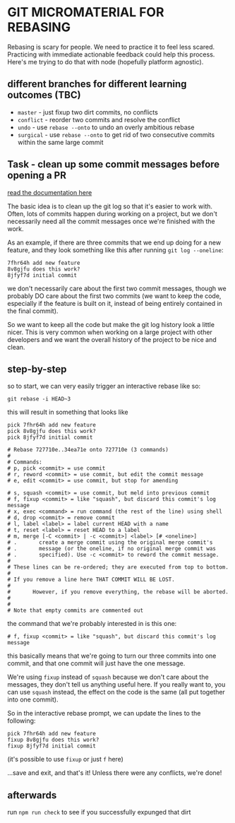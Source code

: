 # GIT MICROMATERIAL FOR REBASING

Rebasing is scary for people. We need to practice it to feel 
less scared. Practicing with immediate actionable feedback 
could help this process. Here's me trying to do that with 
node (hopefully platform agnostic).

## different branches for different learning outcomes (TBC)

* `master` - just fixup two dirt commits, no conflicts
* `conflict` - reorder two commits and resolve the conflict
* `undo` - use `rebase --onto` to undo an overly ambitious rebase
* `surgical` - use `rebase --onto` to get rid of two consecutive
commits within the same large commit

## Task - clean up some commit messages before opening a PR

[read the documentation here](https://git-scm.com/docs/git-rebase)

The basic idea is to clean up the git log so that it's easier 
to work with. Often, lots of commits happen during working 
on a project, but we don't necessarily need all the commit 
messages once we're finished with the work.

As an example, if there are three commits that we end up doing 
for a new feature, and they look something like this after
running `git log --oneline`:

```
7fhr64h add new feature
8v8gjfu does this work?
8jfyf7d initial commit
```

we don't necessarily care about the first two commit messages, 
though we probably DO care about the first two commits (we 
want to keep the code, especially if the feature is built on
it, instead of being entirely contained in the final commit).

So we want to keep all the code but make the git log history
look a little nicer. This is very common when working on a large
project with other developers and we want the overall history
of the project to be nice and clean.

## step-by-step

so to start, we can very easily trigger an interactive rebase
like so:

`git rebase -i HEAD~3`

this will result in something that looks like

```
pick 7fhr64h add new feature
pick 8v8gjfu does this work?
pick 8jfyf7d initial commit

# Rebase 727710e..34ea71e onto 727710e (3 commands)
#
# Commands:
# p, pick <commit> = use commit
# r, reword <commit> = use commit, but edit the commit message
# e, edit <commit> = use commit, but stop for amending

# s, squash <commit> = use commit, but meld into previous commit
# f, fixup <commit> = like "squash", but discard this commit's log message
# x, exec <command> = run command (the rest of the line) using shell
# d, drop <commit> = remove commit
# l, label <label> = label current HEAD with a name
# t, reset <label> = reset HEAD to a label
# m, merge [-C <commit> | -c <commit>] <label> [# <oneline>]
# .       create a merge commit using the original merge commit's
# .       message (or the oneline, if no original merge commit was
# .       specified). Use -c <commit> to reword the commit message.
#
# These lines can be re-ordered; they are executed from top to bottom.
#
# If you remove a line here THAT COMMIT WILL BE LOST.
#
#       However, if you remove everything, the rebase will be aborted.
#
#       
# Note that empty commits are commented out
```

the command that we're probably interested in is this one:

```
# f, fixup <commit> = like "squash", but discard this commit's log message
```

this basically means that we're going to turn our three commits 
into one commit, and that one commit will just have the one 
message.

We're using `fixup` instead of `squash` because we don't care about the messages, they don't tell us anything useful here. If you
really want to, you can use `squash` instead, the effect on the
code is the same (all put together into one commit).

So in the interactive rebase prompt, we can update the lines
to the following:

```
pick 7fhr64h add new feature
fixup 8v8gjfu does this work?
fixup 8jfyf7d initial commit
```
(it's possible to use `fixup` or just `f` here)

...save and exit, and that's it! Unless there were any conflicts, we're done!

## afterwards

run `npm run check` to see if you successfully expunged that dirt
